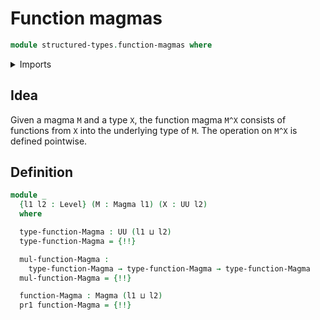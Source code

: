 # Function magmas

```agda
module structured-types.function-magmas where
```

<details><summary>Imports</summary>

```agda
open import foundation.dependent-pair-types
open import foundation.universe-levels

open import structured-types.magmas
```

</details>

## Idea

Given a magma `M` and a type `X`, the function magma `M^X` consists of functions
from `X` into the underlying type of `M`. The operation on `M^X` is defined
pointwise.

## Definition

```agda
module _
  {l1 l2 : Level} (M : Magma l1) (X : UU l2)
  where

  type-function-Magma : UU (l1 ⊔ l2)
  type-function-Magma = {!!}

  mul-function-Magma :
    type-function-Magma → type-function-Magma → type-function-Magma
  mul-function-Magma = {!!}

  function-Magma : Magma (l1 ⊔ l2)
  pr1 function-Magma = {!!}
```
